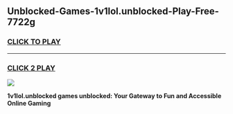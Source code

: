 
## Unblocked-Games-1v1lol.unblocked-Play-Free-7722g
<h3>
<a href="https://premium76.site?title=1v1lol.unblocked&ref=20M">CLICK TO PLAY</a></h3>
<hr>

<h3>
<a href="https://premium76.site?title=1v1lol.unblocked&ref=20M">CLICK 2 PLAY</a>
  
</h3>

<a href="https://premium76.site?title=1v1lol.unblocked&ref=19M"><img src="https://clearcache.store/games.png"></a>


**1v1lol.unblocked games unblocked: Your Gateway to Fun and Accessible Online Gaming**
